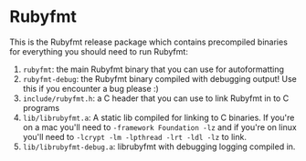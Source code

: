# Rubyfmt

This is the Rubyfmt release package which contains precompiled binaries for
everything you should need to run Rubyfmt:

1. `rubyfmt`: the main Rubyfmt binary that you can use for autoformatting
2. `rubyfmt-debug`: the Rubyfmt binary compiled with debugging output! Use this
   if you encounter a bug please :)
3. `include/rubyfmt.h`: a C header that you can use to link Rubyfmt in to C programs
4. `lib/librubyfmt.a`: A static lib compiled for linking to C binaries. If you're
    on a mac you'll need to `-framework Foundation -lz` and if you're on linux
    you'll need to `-lcrypt -lm -lpthread -lrt -ldl -lz` to link.
5. `lib/librubyfmt-debug.a`: librubyfmt with debugging logging compiled in.
